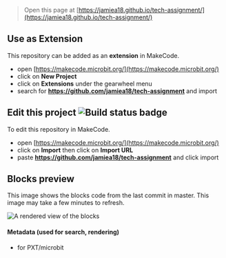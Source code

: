 
> Open this page at [https://jamiea18.github.io/tech-assignment/](https://jamiea18.github.io/tech-assignment/)

## Use as Extension

This repository can be added as an **extension** in MakeCode.

* open [https://makecode.microbit.org/](https://makecode.microbit.org/)
* click on **New Project**
* click on **Extensions** under the gearwheel menu
* search for **https://github.com/jamiea18/tech-assignment** and import

## Edit this project ![Build status badge](https://github.com/jamiea18/tech-assignment/workflows/MakeCode/badge.svg)

To edit this repository in MakeCode.

* open [https://makecode.microbit.org/](https://makecode.microbit.org/)
* click on **Import** then click on **Import URL**
* paste **https://github.com/jamiea18/tech-assignment** and click import

## Blocks preview

This image shows the blocks code from the last commit in master.
This image may take a few minutes to refresh.

![A rendered view of the blocks](https://github.com/jamiea18/tech-assignment/raw/master/.github/makecode/blocks.png)

#### Metadata (used for search, rendering)

* for PXT/microbit
<script src="https://makecode.com/gh-pages-embed.js"></script><script>makeCodeRender("{{ site.makecode.home_url }}", "{{ site.github.owner_name }}/{{ site.github.repository_name }}");</script>
